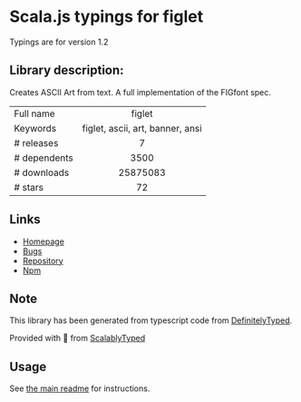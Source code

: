 
# Scala.js typings for figlet

Typings are for version 1.2

## Library description:
Creates ASCII Art from text. A full implementation of the FIGfont spec.

|                    |                 |
| ------------------ | :-------------: |
| Full name          | figlet |
| Keywords           | figlet, ascii, art, banner, ansi |
| # releases         | 7 |
| # dependents       | 3500 |
| # downloads        | 25875083 |
| # stars            | 72 |

## Links
- [Homepage](https://github.com/patorjk/figlet.js#readme)
- [Bugs](https://github.com/patorjk/figlet.js/issues)
- [Repository](https://github.com/patorjk/figlet.js)
- [Npm](https://www.npmjs.com/package/figlet)
    


## Note
This library has been generated from typescript code from [DefinitelyTyped](https://definitelytyped.org).

Provided with :purple_heart: from [ScalablyTyped](https://github.com/oyvindberg/ScalablyTyped)

## Usage
See [the main readme](../../readme.md) for instructions.


